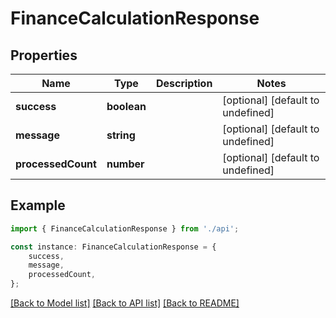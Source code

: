 # FinanceCalculationResponse


## Properties

Name | Type | Description | Notes
------------ | ------------- | ------------- | -------------
**success** | **boolean** |  | [optional] [default to undefined]
**message** | **string** |  | [optional] [default to undefined]
**processedCount** | **number** |  | [optional] [default to undefined]

## Example

```typescript
import { FinanceCalculationResponse } from './api';

const instance: FinanceCalculationResponse = {
    success,
    message,
    processedCount,
};
```

[[Back to Model list]](../README.md#documentation-for-models) [[Back to API list]](../README.md#documentation-for-api-endpoints) [[Back to README]](../README.md)
